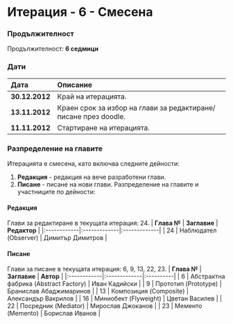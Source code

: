 # Итерация - 6 - Смесена #

### Продължителност ###

Продължителност: **6 седмици**

### Дати ###

| **Дата** | **Описание** |
|:---------|:-------------|
| **30.12.2012** | Край на итерацията. |
| **13.11.2012** | Краен срок за избор на глави за редактиране/писане през doodle. |
| **11.11.2012** | Стартиране на итерацията.|


### Разпределение на главите ###
Итерацията е смесена, като включва следните дейности:
  1. **Редакция** - редакция на вече разработени глави.
  1. **Писане** - писане на нови глави.
Разпределение на главите и участниците по дейности:


#### Редакция ####
Глави за редактиране в текущата итерация: 24.
| **Глава №** | **Заглавие** | **Редактор** |
|:------------|:-------------|:-------------|
| 24          | Наблюдател (Observer)  | Димитър Димитров |


#### Писане ####
Глави за писане в текущата итерация: 6, 9, 13, 22, 23.
| **Глава №** | **Заглавие** | **Автор** |
|:------------|:-------------|:----------|
| 6           | Абстрактна фабрика (Abstract Factory)  | Иван Кадийски |
| 9           | Прототип (Prototype) | Бранислав Абаджимаринов |
| 13          | Композиция (Composite) | Александър Вакрилов |
| 16          | Миниобект (Flyweight) | Цветан Василев |
| 22          | Посредник (Mediator) | Мирослав Джоканов |
| 23          | Мементо (Memento) | Борислав Иванов |
